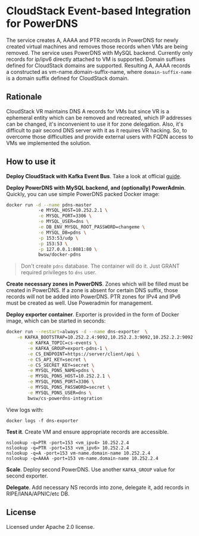 # CloudStack Event-based Integration for PowerDNS

The service creates A, AAAA and PTR records in PowerDNS for newly created virtual machines and removes those records when VMs are being removed. The service uses PowerDNS with MySQL backend. Currently only records for ip/ipv6 directly attached to VM is supported. Domain suffixes defined for CloudStack domains are supported. Resulting A, AAAA records a constructed as vm-name.domain-suffix-name, where ```domain-suffix-name``` is a domain suffix defined for CloudStack domain.

## Rationale

CloudStack VR maintains DNS A records for VMs but since VR is a ephemeral entity which can be removed and recreated, which IP addresses can be changed, it's inconvenient to use it for zone delegation. Also, it's difficult to pair second DNS server with it as it requires VR hacking. So, to overcome those difficulties and provide external users with FQDN access to VMs we implemented the solution.

## How to use it

**Deploy CloudStack with Kafka Event Bus**. Take a look at official [guide](http://docs.cloudstack.apache.org/projects/cloudstack-administration/en/4.11/events.html).

**Deploy PowerDNS with MySQL backend, and (optionally) PowerAdmin**. Quickly, you can use simple PowerDNS packed Docker image:

```bash
docker run -d --name pdns-master 
            -e MYSQL_HOST=10.252.2.1 \
            -e MYSQL_PORT=3306 \
            -e MYSQL_USER=dns \
            -e DB_ENV_MYSQL_ROOT_PASSWORD=changeme \
            -e MYSQL_DB=pdns \
            -p 153:53/udp \
            -p 153:53 \
            -p 127.0.0.1:8081:80 \
            bwsw/docker-pdns
```

> Don't create ```pdns``` database. The container will do it. Just GRANT required privileges to ```dns``` user.

**Create necessary zones in PowerDNS**. Zones which will be filled must be created in PowerDNS. If a zone is absent for certain DNS suffix, those records will not be added into PowerDNS. PTR zones for IPv4 and IPv6 must be created as well. Use Poweradmin for management.

**Deploy exporter container**. Exporter is provided in the form of Docker image, which can be started in seconds:

```bash
docker run --restart=always -d --name dns-exporter  \
	-e KAFKA_BOOTSTRAP=10.252.2.4:9092,10.252.2.3:9092,10.252.2.2:9092 \
        -e KAFKA_TOPIC=cs-events \
        -e KAFKA_GROUP=export-pdns-1 \
        -e CS_ENDPOINT=https://server/client/api \
        -e CS_API_KEY=secret \
        -e CS_SECRET_KEY=secret \
        -e MYSQL_PDNS_NAME=pdns \
        -e MYSQL_PDNS_HOST=10.252.2.1 \
        -e MYSQL_PDNS_PORT=3306 \
        -e MYSQL_PDNS_PASSWORD=secret \
        -e MYSQL_PDNS_USER=dns \
        bwsw/cs-powerdns-integration
```

View logs with:

```
docker logs -f dns-exporter
```

**Test it**. Create VM and ensure appropriate records are accessible.

```
nslookup -q=PTR -port=153 <vm_ipv4> 10.252.2.4
nslookup -q=PTR -port=153 <vm_ipv6> 10.252.2.4
nslookup -q=A -port=153 vm-name.domain-name 10.252.2.4
nslookup -q=AAAA -port=153 vm-name.domain-name 10.252.2.4
```

**Scale**. Deploy second PowerDNS. Use another ```KAFKA_GROUP``` value for second exporter.

**Delegate**. Add necessary NS records into zone, delegate it, add records in RIPE/IANA/APNIC/etc DB. 

## License

Licensed under Apache 2.0 license.
